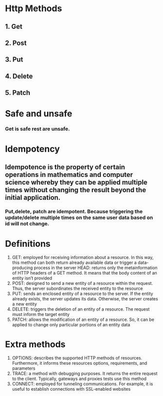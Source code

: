 # Http Methods

## 1. Get
## 2. Post
## 3. Put
## 4. Delete
## 5. Patch


# Safe and unsafe

### Get is safe rest are unsafe.

# Idempotency
## Idempotence is the property of certain operations in mathematics and computer science whereby they can be applied multiple times without changing the result beyond the initial application.

### Put,delete, patch are idempotent. Because triggering the update/delete multiple times on the same user data based on id will not change. 


# Definitions


1. GET: employed for receiving information about a resource. In this way, this method can both return already available data or trigger a data-producing process in the server
HEAD: returns only the metainformation of HTTP headers of a GET method. It means that the body content of an entity isn’t provided
2. POST: designed to send a new entity of a resource within the request. Thus, the server subordinates the received entity to the resource
3. PUT: sends an enclosed entity of a resource to the server. If the entity already exists, the server updates its data. Otherwise, the server creates a new entity
4. DELETE: triggers the deletion of an entity of a resource. The request must inform the target entity
5. PATCH: allows the modification of an entity of a resource. So, it can be applied to change only particular portions of an entity data


# Extra methods

1.  OPTIONS: describes the supported HTTP methods of resources. Furthermore, it informs these resources options, requirements, and parameters
2. TRACE: a method with debugging purposes. It returns the entire request to the client. Typically, gateways and proxies tests use this method
3. CONNECT: employed for tunneling communications. For example, it is useful to establish connections with SSL-enabled websites 

